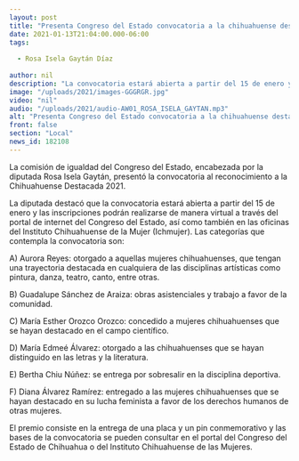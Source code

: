 ```yaml
---
layout: post
title: "Presenta Congreso del Estado convocatoria a la chihuahuense destacada 2021"
date: 2021-01-13T21:04:00.000-06:00
tags:
  
  - Rosa Isela Gaytán Díaz
  
author: nil
description: "La convocatoria estará abierta a partir del 15 de enero y las inscripciones podrán realizarse de manera virtual a través del portal de internet del Congreso del Estado"
image: "/uploads/2021/images-GGGRGR.jpg"
video: "nil"
audio: "/uploads/2021/audio-AW01_ROSA_ISELA_GAYTAN.mp3"
alt: "Presenta Congreso del Estado convocatoria a la chihuahuense destacada 2021"
front: false
section: "Local"
news_id: 182108
---
```


La comisión de igualdad del Congreso del Estado, encabezada por la diputada Rosa Isela Gaytán, presentó la convocatoria al reconocimiento a la Chihuahuense Destacada 2021.

La diputada destacó que la convocatoria estará abierta a partir del 15 de enero y las inscripciones podrán realizarse de manera virtual a través del portal de internet del Congreso del Estado, así como también en las oficinas del Instituto Chihuahuense de la Mujer (Ichmujer).
Las categorías que contempla la convocatoria son:

A) Aurora Reyes: otorgado a aquellas mujeres chihuahuenses, que tengan una trayectoria destacada en cualquiera de las disciplinas artísticas como pintura, danza, teatro, canto, entre otras.

B) Guadalupe Sánchez de Araiza: obras asistenciales y trabajo a favor de la comunidad.

C) María Esther Orozco Orozco: concedido a mujeres chihuahuenses que se hayan destacado en el campo científico.

D) María Edmeé Álvarez: otorgado a las chihuahuenses que se hayan distinguido en las letras y la literatura.

E) Bertha Chiu Núñez: se entrega por sobresalir en la disciplina deportiva.

F) Diana Álvarez Ramírez: entregado a las mujeres chihuahuenses que se hayan destacado en su lucha feminista a favor de los derechos humanos de otras mujeres.

El premio consiste en la entrega de una placa y un pin conmemorativo y las bases de la convocatoria se pueden consultar en el portal del Congreso del Estado de Chihuahua o del Instituto Chihuahuense de las Mujeres.